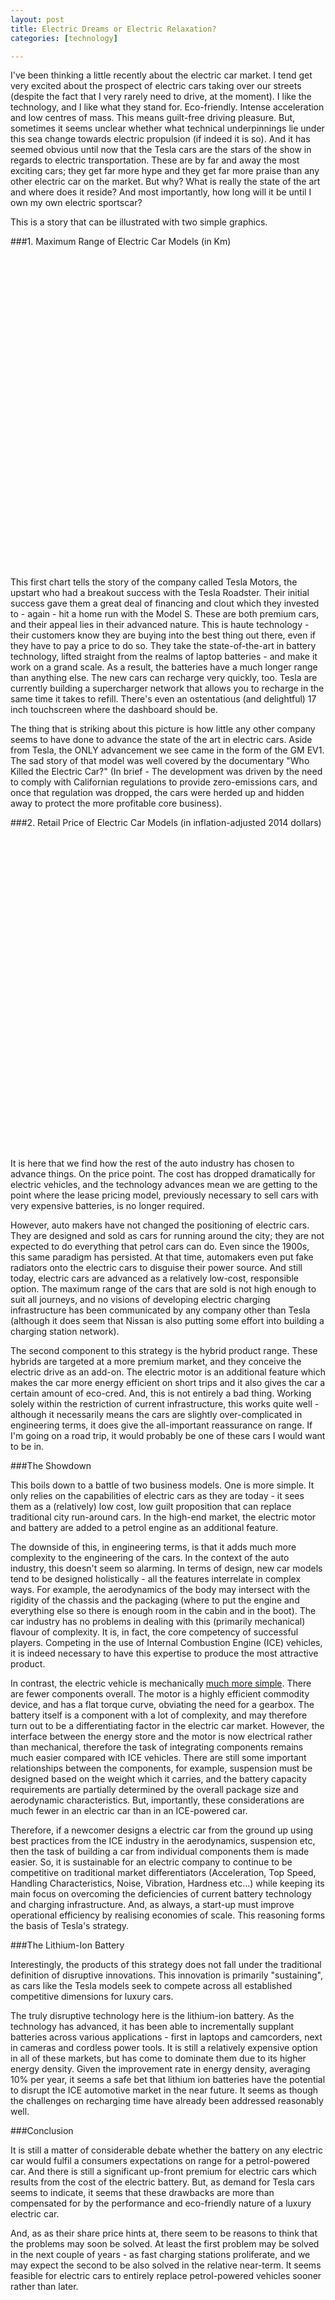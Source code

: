 ```yaml
---
layout: post
title: Electric Dreams or Electric Relaxation?
categories: [technology]

---
```


I've been thinking a little recently about the electric car market. I tend get very excited about the prospect of electric cars taking over our streets (despite the fact that I very rarely need to drive, at the moment). I like the technology, and I like what they stand for. Eco-friendly. Intense acceleration and low centres of mass. This means guilt-free driving pleasure. But, sometimes it seems unclear whether what technical underpinnings lie under this sea change towards electric propulsion (if indeed it is so). And it has seemed obvious until now that the Tesla cars are the stars of the show in regards to electric transportation. These are by far and away the most exciting cars; they get far more hype and they get far more praise than any other electric car on the market. But why? What is really the state of the art and where does it reside? And most importantly, how long will it be until I own my own electric sportscar? 

This is a story that can be illustrated with two simple graphics. 

<!--more-->

###1. Maximum Range of Electric Car Models (in Km)

<div id='chart'>
  <svg style='height:500px'> </svg>
</div><script src='/{{site.url}}/assets/javascripts/scatter.js' type='text/javascript'></script>

This first chart tells the story of the company called Tesla Motors, the upstart who had a breakout success with the Tesla Roadster. Their initial success gave them a great deal of financing and clout which they invested to - again - hit a home run with the Model S. These are both premium cars, and their appeal lies in their advanced nature. This is haute technology - their customers know they are buying into the best thing out there, even if they have to pay a price to do so. They take the state-of-the-art in battery technology, lifted straight from the realms of laptop batteries - and make it work on a grand scale. As a result, the batteries have a much longer range than anything else. The new cars can recharge very quickly, too. Tesla are currently building a supercharger network that allows you to recharge in the same time it takes to refill. There's even an ostentatious (and delightful) 17 inch touchscreen where the dashboard should be. 

The thing that is striking about this picture is how little any other company seems to have done to advance the state of the art in electric cars. Aside from Tesla, the ONLY advancement we see came in the form of the GM EV1. The sad story of that model was well covered by the documentary "Who Killed the Electric Car?" (In brief - The development was driven by the need to comply with Californian regulations to provide zero-emissions cars, and once that regulation was dropped, the cars were herded up and hidden away to protect the more profitable core business).

###2. Retail Price of Electric Car Models (in inflation-adjusted 2014 dollars)

<div id='chart2'>
  <svg style='height:500px'> </svg>
</div><script src='/{{site.url}}/assets/javascripts/scatter2.js' type='text/javascript'></script>


It is here that we find how the rest of the auto industry has chosen to advance things. On the price point. The cost has dropped dramatically for electric vehicles, and the technology advances mean we are getting to the point where the lease pricing model, previously necessary to sell cars with very expensive batteries, is no longer required.

However, auto makers have not changed the positioning of electric cars. They are designed and sold as cars for running around the city; they are not expected to do everything that petrol cars can do. Even since the 1900s, this same paradigm has persisted. At that time, automakers even put fake radiators onto the electric cars to disguise their power source. And still today, electric cars are advanced as a relatively low-cost, responsible option. The maximum range of the cars that are sold is not high enough to suit all journeys, and no visions of developing electric charging infrastructure has been communicated by any company other than Tesla (although it does seem that Nissan is also putting some effort into building a charging station network).

The second component to this strategy is the hybrid product range. These hybrids are targeted at a more premium market, and they conceive the electric drive as an add-on. The electric motor is an additional feature which makes the car more energy efficient on short trips and it also gives the car a certain amount of eco-cred. And, this is not entirely a bad thing. Working solely within the restriction of current infrastructure, this works quite well - although it necessarily means the cars are slightly over-complicated in engineering terms, it does give the all-important reassurance on range. If I'm going on a road trip, it would probably be one of these cars I would want to be in.

###The Showdown

This boils down to a battle of two business models. One is more simple. It only relies on the capabilities of electric cars as they are today - it sees them as a (relatively) low cost, low guilt proposition that can replace traditional city run-around cars. In the high-end market, the electric motor and battery are added to a petrol engine as an additional feature. 

The downside of this, in engineering terms, is that it adds much more complexity to the engineering of the cars. In the context of the auto industry, this doesn't seem so alarming. In terms of design, new car models tend to be designed holistically - all the features interrelate in complex ways. For example, the aerodynamics of the body may intersect with the rigidity of the chassis and the packaging (where to put the engine and everything else so there is enough room in the cabin and in the boot). The car industry has no problems in dealing with this (primarily mechanical) flavour of complexity. It is, in fact, the core competency of successful players. Competing in the use of Internal Combustion Engine (ICE) vehicles, it is indeed necessary to have this expertise to produce the most attractive product. 

In contrast, the electric vehicle is mechanically <a href="http://siepr.stanford.edu/system/files/shared/pubs/papers/EmergenceofElectricVehicleIndustry_Appendix.pdf">much more simple</a>. There are fewer components overall. The motor is a highly efficient commodity device, and has a flat torque curve, obviating the need for a gearbox. The battery itself is a component with a lot of complexity, and may therefore turn out to be a differentiating factor in the electric car market. However, the interface between the energy store and the motor is now electrical rather than mechanical, therefore the task of integrating components remains much easier compared with ICE vehicles. There are still some important relationships between the components, for example, suspension must be designed based on the weight which it carries, and the battery capacity requirements are partially determined by the overall package size and aerodynamic characteristics. But, importantly, these considerations are much fewer in an electric car than in an ICE-powered car.

Therefore, if a newcomer designs a electric car from the ground up using best practices from the ICE industry in the aerodynamics, suspension etc, then the task of building a car from individual components them is made easier. So, it is sustainable for an electric company to continue to be competitive on traditional market differentiators (Acceleration, Top Speed, Handling Characteristics, Noise, Vibration, Hardness etc...) while keeping its main focus on overcoming the deficiencies of current battery technology and charging infrastructure. And, as always, a start-up must improve operational efficiency by realising economies of scale. This reasoning forms the basis of Tesla's strategy. 

###The Lithium-Ion Battery

Interestingly, the products of this strategy does not fall under the traditional definition of disruptive innovations. This innovation is primarily "sustaining", as cars like the Tesla models seek to compete across all established competitive dimensions for luxury cars.

The truly disruptive technology here is the lithium-ion battery. As the technology has advanced, it has been able to incrementally supplant batteries across various applications - first in laptops and camcorders, next in cameras and cordless power tools. It is still a relatively expensive option in all of these markets, but has come to dominate them due to its higher energy density. Given the improvement rate in energy density, averaging 10% per year, it seems a safe bet that lithium ion batteries have the potential to disrupt the ICE automotive market in the near future. It seems as though the challenges on recharging time have already been addressed reasonably well.

###Conclusion

It is still a matter of considerable debate whether the battery on any electric car would fulfil a consumers expectations on range for a petrol-powered car. And there is still a significant up-front premium for electric cars which results from the cost of the electric battery. But, as demand for Tesla cars seems to indicate, it seems that these drawbacks are more than compensated for by the  performance and eco-friendly nature of a luxury electric car. 

And, as as their share price hints at, there seem to be reasons to think that the problems may soon be solved. At least the first problem may be solved in the next couple of years - as fast charging stations proliferate, and we may expect the second to be also solved in the relative near-term. It seems feasible for electric cars to entirely replace petrol-powered vehicles sooner rather than later.

